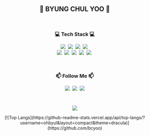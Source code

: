 
<h2 align="center">👋 BYUNG CHUL YOO 👋</h2>
<br>

<h3 align="center">💻 Tech Stack 💻</h3>
<p align="center">
  <img src="https://img.shields.io/badge/Python-3766AB?style=flat-square&logo=Python&logoColor=white"/></a>&nbsp
  <img src="https://img.shields.io/badge/PyTorch-EE4C2C?style=flat-square&logo=PyTorch&logoColor=white"></a>&nbsp
  <img src="https://img.shields.io/badge/TensorFlow-FF6F00?style=flat-square&logo=TensorFlow&logoColor=white"></a>&nbsp
  <img src="https://img.shields.io/badge/OpenCV-5C3EE8?style=flat-square&logo=opencv&logoColor=black"></a>&nbsp
  <br>
  <img src="https://img.shields.io/badge/Go-00ADD8?style=flat-square&logo=Go&logoColor=white"/></a>&nbsp 
  <img src="https://img.shields.io/badge/C%23-232F3E?style=flat-square&logo=CSharp&logoColor=white"/></a>&nbsp
  <img src="https://img.shields.io/badge/C++-00599C?style=flat-square&logo=cplusplus&logoColor=white"/></a>&nbsp 
  <img src="https://img.shields.io/badge/MySQL-7B42BC??style=flat-square&logo=MySql&logoColor=white"/></a>&nbsp
  <img src="https://img.shields.io/badge/Linux-FCC624?style=flat-square&logo=Linux&logoColor=white"/></a>&nbsp
</p>


  <br>
<h3 align="center">📫 Follow Me 📫</h3>
<p align="center">
  <a href="https://www.linkedin.com/in/byungchul-yoo-2721a0226/"><img src="http://img.shields.io/badge/-LinkedIn-0072b1?style=flat&logo=linkedin&link=https://www.linkedin.com/in/byungchul-yoo-2721a0226/"/></a>&nbsp
  <a href="https://www.instagram.com/bc.yoo/"><img src="https://img.shields.io/badge/Instagram-11B48A?style=flat-square&logo=Instagram&logoColor=white&link=https://www.instagram.com/bc.yoo/"/></a>&nbsp
  <a href="mailto:bcyoo91@gmail.com"><img src="https://img.shields.io/badge/Gmail-d14836?style=flat-square&logo=Gmail&logoColor=white&link=bcyoo91@gmail.com"/></a>
</p>
<br>
<p align="center"> 
  <img src="https://github-readme-stats.vercel.app/api?username=bcyoo&theme=github_dark&show_icons=true"/></a>
</p>
<p align="center"> 
[![Top Langs](https://github-readme-stats.vercel.app/api/top-langs/?username=ohbyul&layout=compact&theme=dracula)](https://github.com/bcyoo)
</p>

<!--
**bcyoo/bcyoo** is a ✨ _special_ ✨ repository because its `README.md` (this file) appears on your GitHub profile.

Here are some ideas to get you started:

- 🔭 I’m currently working on ...
- 🌱 I’m currently learning ...
- 👯 I’m looking to collaborate on ...
- 🤔 I’m looking for help with ...
- 💬 Ask me about ...
- 📫 How to reach me: ...
- 😄 Pronouns: ...
- ⚡ Fun fact: ...
-->

